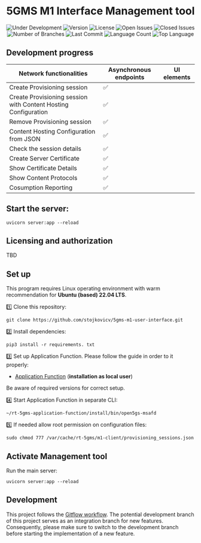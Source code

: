 <h1 align="center">5GMS M1 Interface Management tool</h1>
<p align="center">
  <img src="https://img.shields.io/badge/Status-Under_Development-yellow" alt="Under Development">
  <img src="https://img.shields.io/github/v/tag/5G-MAG/rt-5gms-application-function?label=version" alt="Version">
  <img src="https://img.shields.io/github/license/5G-MAG/rt-5gms-m1-management-ui" alt="License">
  <img src="https://img.shields.io/github/issues-raw/5G-MAG/rt-5gms-m1-management-ui" alt="Open Issues">
  <img src="https://img.shields.io/github/issues-closed-raw/5G-MAG/rt-5gms-m1-management-ui" alt="Closed Issues">
  <img src="https://img.shields.io/badge/Branches-3-blue" alt="Number of Branches">
  <img src="https://img.shields.io/github/last-commit/5G-MAG/rt-5gms-m1-management-ui" alt="Last Commit">
  <img src="https://img.shields.io/github/languages/count/5G-MAG/rt-5gms-m1-management-ui" alt="Language Count">
  <img src="https://img.shields.io/github/languages/top/5G-MAG/rt-5gms-m1-management-ui" alt="Top Language">


## Development progress  
| Network functionalities                 | Asynchronous endpoints | UI elements |
| ------------------------------------- | --------- | -- |
| Create Provisioning session           | ✅        |    |
| Create Provisioning session with Content Hosting Configuration  | ✅        |    |
| Remove Provisioning session           | ✅        |    |
| Content Hosting Configuration from JSON                         | ✅        |    |
| Check the session details             | ✅        |    |
| Create Server Certificate             | ✅        |    |
| Show Certificate Details              | ✅        |    |
| Show Content Protocols                | ✅        |    |
| Cosumption Reporting                  | ✅        |    |

## Start the server:
```
uvicorn server:app --reload
```

## Licensing and authorization
TBD

## Set up
This program requires Linux operating environment with warm recommendation for **Ubuntu (based) 22.04 LTS**.

1️⃣ Clone this repository:

```
git clone https://github.com/stojkovicv/5gms-m1-user-interface.git
```
2️⃣ Install dependencies:

```
pip3 install -r requirements. txt
```

3️⃣ Set up Application Function. Please follow the guide in order to it properly:
- [Application Function](https://github.com/5G-MAG/rt-5gms-application-function/wiki/Testing-as-a-Local-User) (**installation as local user**)

Be aware of required versions for correct setup.

4️⃣ Start Application Function in separate CLI:

```
~/rt-5gms-application-function/install/bin/open5gs-msafd
```

5️⃣ If needed allow root permission on configuration files:

```
sudo chmod 777 /var/cache/rt-5gms/m1-client/provisioning_sessions.json
```
 
## Activate Management tool

Run the main server:

```
uvicorn server:app --reload
```

## Development
This project follows the [Gitflow workflow](https://www.atlassian.com/git/tutorials/comparing-workflows/gitflow-workflow). The potential development branch of this project serves as an integration branch for new features. Consequently, please make sure to switch to the development branch before starting the implementation of a new feature.
